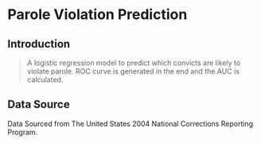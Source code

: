 # Parole Violation Prediction

## Introduction

> A logistic regression model to predict which convicts are likely to violate parole. ROC curve is generated in the end and the AUC is calculated.

## Data Source

Data Sourced from The United States 2004 National Corrections Reporting Program.
